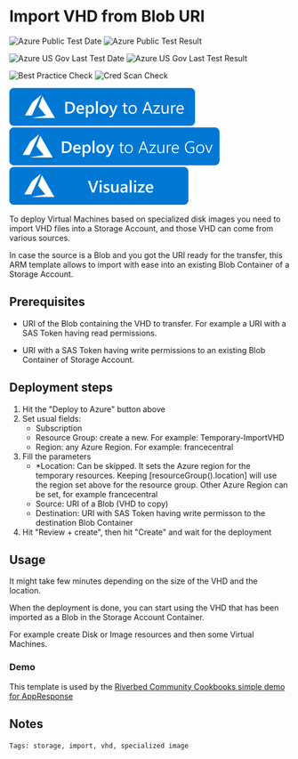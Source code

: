 # Import VHD from Blob URI

![Azure Public Test Date](https://azurequickstartsservice.blob.core.windows.net/badges/demos/storage-import-vhd-blob/PublicLastTestDate.svg)
![Azure Public Test Result](https://azurequickstartsservice.blob.core.windows.net/badges/demos/storage-import-vhd-blob/PublicDeployment.svg)

![Azure US Gov Last Test Date](https://azurequickstartsservice.blob.core.windows.net/badges/demos/storage-import-vhd-blob/FairfaxLastTestDate.svg)
![Azure US Gov Last Test Result](https://azurequickstartsservice.blob.core.windows.net/badges/demos/storage-import-vhd-blob/FairfaxDeployment.svg)

![Best Practice Check](https://azurequickstartsservice.blob.core.windows.net/badges/demos/storage-import-vhd-blob/BestPracticeResult.svg)
![Cred Scan Check](https://azurequickstartsservice.blob.core.windows.net/badges/demos/storage-import-vhd-blob/CredScanResult.svg)

[![Deploy to Azure](https://raw.githubusercontent.com/Azure/azure-quickstart-templates/master/1-CONTRIBUTION-GUIDE/images/deploytoazure.svg?sanitize=true)](https://portal.azure.com/#create/Microsoft.Template/uri/https%3A%2F%2Fraw.githubusercontent.com%2FAzure%2Fazure-quickstart-templates%2Fmaster%2Fdemos%2Fstorage-import-vhd-blob%2Fazuredeploy.json) [![Deploy to Azure Gov](https://raw.githubusercontent.com/Azure/azure-quickstart-templates/master/1-CONTRIBUTION-GUIDE/images/deploytoazuregov.svg?sanitize=true)](https://portal.azure.us/#create/Microsoft.Template/uri/https%3A%2F%2Fraw.githubusercontent.com%2FAzure%2Fazure-quickstart-templates%2Fmaster%2Fdemos%2Fstorage-import-vhd-blob%2Fazuredeploy.json)
[![Visualize](https://raw.githubusercontent.com/Azure/azure-quickstart-templates/master/1-CONTRIBUTION-GUIDE/images/visualizebutton.svg?sanitize=true)](http://armviz.io/#/?load=https%3A%2F%2Fraw.githubusercontent.com%2FAzure%2Fazure-quickstart-templates%2Fmaster%2Fdemos%2Fstorage-import-vhd-blob%2Fazuredeploy.json)

To deploy Virtual Machines based on specialized disk images you need to import VHD files into a Storage Account, and those VHD can come from various sources.

In case the source is a Blob and you got the URI ready for the transfer, this ARM template allows to import with ease into an existing Blob Container of a Storage Account.

## Prerequisites

- URI of the Blob containing the VHD to transfer. For example a URI with a SAS Token having read permissions.

- URI with a SAS Token having write permissions to an existing Blob Container of Storage Account.

## Deployment steps

1. Hit the "Deploy to Azure" button above
2. Set usual fields:
    - Subscription
    - Resource Group: create a new. For example: Temporary-ImportVHD
    - Region: any Azure Region. For example: francecentral
3. Fill the parameters
    - *Location: Can be skipped. It sets the Azure region for the temporary resources. Keeping [resourceGroup().location] will use the region set above for the resource group. Other Azure Region can be set, for example francecentral
    - Source: URI of a Blob (VHD to copy)
    - Destination: URI with SAS Token having write permisson to the destination Blob Container
4. Hit "Review + create", then hit "Create" and wait for the deployment

## Usage

It might take few minutes depending on the size of the VHD and the location.

When the deployment is done, you can start using the VHD that has been imported as a Blob in the Storage Account Container.

For example create Disk or Image resources and then some Virtual Machines.

### Demo

This template is used by the [Riverbed Community Cookbooks simple demo for AppResponse](https://github.com/riverbed/Riverbed-Community-Toolkit/tree/master/AppResponse/Azure-Cloud-Cookbooks/101-appresponse-simple-demo)

## Notes

`Tags: storage, import, vhd, specialized image`

